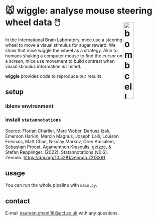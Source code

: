# 🐭 wiggle: analyse mouse steering wheel data 🖱️ <img src="https://images.rawpixel.com/image_800/cHJpdmF0ZS9sci9pbWFnZXMvd2Vic2l0ZS8yMDIyLTA4L2pvYjk1Mi0wNTcteC5qcGc.jpg" width="25%" title="bombcell" alt="bombcell" align="right" vspace = "20">

In the International Brain Laboratory, mice use a steering wheel to move a visual stimulus for sugar reward. We show that mice wiggle the wheel as a strategy. Akin to humans shaking a computer mouse to find the cursor on a screen, mice use movement to build contrast when visual stimulus information is limited. 

**wiggle** provides code to reproduce our results. 

## setup
### iblenv environment
### install <code>statannotations</code>
Source: 
Florian Charlier, Marc Weber, Dariusz Izak, Emerson Harkin, Marcin Magnus, 
Joseph Lalli, Louison Fresnais, Matt Chan, Nikolay Markov, Oren Amsalem, 
Sebastian Proost, Agamemnon Krasoulis, getzze, & Stefan Repplinger. (2022). 
Statannotations (v0.6). Zenodo. https://doi.org/10.5281/zenodo.7213391

## usage
You can run the whole pipeline with <code>main.py</code>.

## contact
E-mail <naureen.ghani.18@ucl.ac.uk> with any questions.


